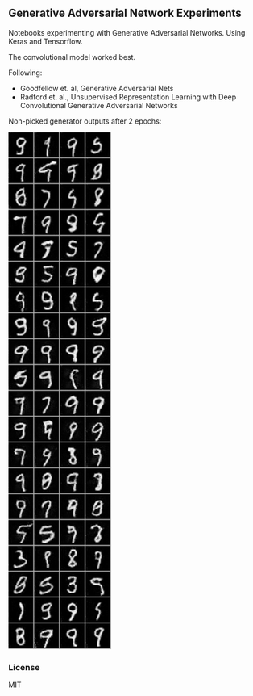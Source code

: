 ## Generative Adversarial Network Experiments 

Notebooks experimenting with Generative Adversarial Networks. Using Keras and Tensorflow.   

The convolutional model worked best. 

Following:

* Goodfellow et. al, Generative Adversarial Nets
* Radford et. al., Unsupervised Representation Learning with Deep Convolutional Generative Adversarial Networks 

Non-picked generator outputs after 2 epochs:

![Non-picked generator outputs after 2 epochs](outputimages/combined_outputs_big.png)

### License
MIT

